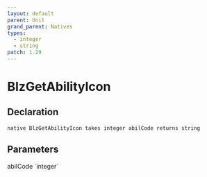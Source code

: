 ```yaml
---
layout: default
parent: Unit
grand_parent: Natives
types:
  - integer
  - string
patch: 1.29
---
```


# BlzGetAbilityIcon

## Declaration

```
native BlzGetAbilityIcon takes integer abilCode returns string
```

## Parameters
<dl>
  <dt>abilCode `integer`</dt>
  <dd></dd>
</dl>